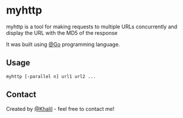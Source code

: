 # myhttp

myhttp is a tool for making requests to multiple URLs concurrently and display the URL with the MD5 of the response

It was built using [@Go](https://go.dev) programming language.
## Usage
```
myhttp [-parallel n] url1 url2 ...
```

## Contact
Created by [@Khalil](https://www.linkedin.com/in/kabdulgawad/) - feel free to contact me!

